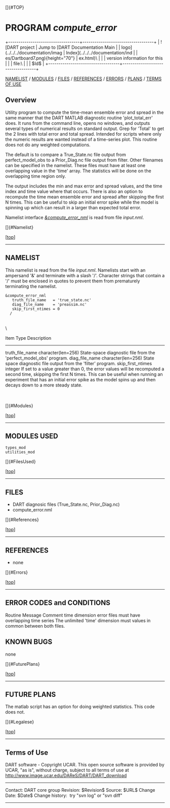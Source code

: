[]{#TOP}

PROGRAM *compute\_error*
========================

+-----------------------------------+-----------------------------------+
| ![DART project                    | Jump to [DART Documentation Main  |
| logo](../../../documentation/imag | Index](../../../documentation/ind |
| es/Dartboard7.png){height="70"}   | ex.html)\                         |
|                                   | version information for this      |
|                                   | file:\                            |
|                                   | \$Id\$                            |
+-----------------------------------+-----------------------------------+

[NAMELIST](#Namelist) / [MODULES](#Modules) / [FILES](#FilesUsed) /
[REFERENCES](#References) / [ERRORS](#Errors) / [PLANS](#FuturePlans) /
[TERMS OF USE](#Legalese)

Overview
--------

Utility program to compute the time-mean ensemble error and spread in
the same manner that the DART MATLAB diagnostic routine
'plot\_total\_err' does. It runs from the command line, opens no
windows, and outputs several types of numerical results on standard
output. Grep for 'Total' to get the 2 lines with total error and total
spread. Intended for scripts where only the numeric results are wanted
instead of a time-series plot. This routine does not do any weighted
computations.

The default is to compare a True\_State.nc file output from
perfect\_model\_obs to a Prior\_Diag.nc file output from filter. Other
filenames can be specified in the namelist. These files must have at
least one overlapping value in the 'time' array. The statistics will be
done on the overlapping time region only.

The output includes the min and max error and spread values, and the
time index and time value where that occurs. There is also an option to
recompute the time mean ensemble error and spread after skipping the
first N times. This can be useful to skip an initial error spike while
the model is spinning up which can result in a larger than expected
total error.

Namelist interface [*&compute\_error\_nml*](#Namelist) is read from file
*input.nml*.

[]{#Namelist}

<div class="top">

\[[top](#)\]

</div>

------------------------------------------------------------------------

NAMELIST
--------

This namelist is read from the file *input.nml*. Namelists start with an
ampersand '&' and terminate with a slash '/'. Character strings that
contain a '/' must be enclosed in quotes to prevent them from
prematurely terminating the namelist.

<div class="namelist">

    &compute_error_nml
       truth_file_name   = 'true_state.nc'
       diag_file_name    = 'preassim.nc'
       skip_first_ntimes = 0
      /

</div>

\
\

<div>

  Item                  Type                 Description
  --------------------- -------------------- -------------------------------------------------------------------------------------------------------------------------------------------------------------------------------------------------------------------------------------------------------------------
  truth\_file\_name     character(len=256)   State-space diagnostic file from the 'perfect\_model\_obs' program.
  diag\_file\_name      character(len=256)   State space diagnostic file output from the 'filter' program.
  skip\_first\_ntimes   integer              If set to a value greater than 0, the error values will be recomputed a second time, skipping the first N times. This can be useful when running an experiment that has an initial error spike as the model spins up and then decays down to a more steady state.

</div>

\
\
[]{#Modules}

<div class="top">

\[[top](#)\]

</div>

------------------------------------------------------------------------

MODULES USED
------------

    types_mod
    utilities_mod

[]{#FilesUsed}

<div class="top">

\[[top](#)\]

</div>

------------------------------------------------------------------------

FILES
-----

-   DART diagnosic files (True\_State.nc, Prior\_Diag.nc)
-   compute\_error.nml

[]{#References}

<div class="top">

\[[top](#)\]

</div>

------------------------------------------------------------------------

REFERENCES
----------

-   none

[]{#Errors}

<div class="top">

\[[top](#)\]

</div>

------------------------------------------------------------------------

ERROR CODES and CONDITIONS
--------------------------

<div class="errors">

Routine
Message
Comment
time dimension error
files must have overlapping time series
The unlimited 'time' dimension must values in common between both files.

</div>

KNOWN BUGS
----------

none

[]{#FuturePlans}

<div class="top">

\[[top](#)\]

</div>

------------------------------------------------------------------------

FUTURE PLANS
------------

The matlab script has an option for doing weighted statistics. This code
does not.

[]{#Legalese}

<div class="top">

\[[top](#)\]

</div>

------------------------------------------------------------------------

Terms of Use
------------

DART software - Copyright UCAR. This open source software is provided by
UCAR, "as is", without charge, subject to all terms of use at
<http://www.image.ucar.edu/DAReS/DART/DART_download>

  ------------------ -----------------------------
  Contact:           DART core group
  Revision:          \$Revision\$
  Source:            \$URL\$
  Change Date:       \$Date\$
  Change history:    try "svn log" or "svn diff"
  ------------------ -----------------------------


